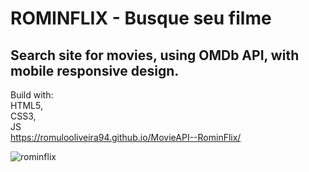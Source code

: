 # ROMINFLIX - Busque seu filme
  
  ## Search site for movies, using OMDb API, with mobile responsive design.
  
  Build with: <br> HTML5, <br> CSS3, <br> JS<br>
  https://romulooliveira94.github.io/MovieAPI--RominFlix/
  
   
![rominflix](https://user-images.githubusercontent.com/99622544/156749633-692348bb-d2c2-4578-856c-852ff4dadfb5.gif)

